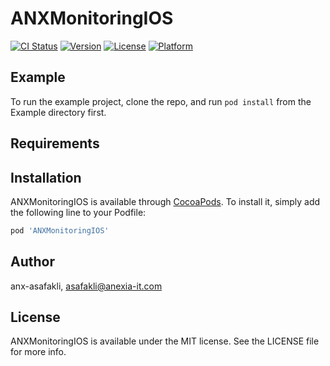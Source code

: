 # ANXMonitoringIOS

[![CI Status](https://img.shields.io/travis/anx-asafakli/ANXMonitoringIOS.svg?style=flat)](https://travis-ci.org/anx-asafakli/ANXMonitoringIOS)
[![Version](https://img.shields.io/cocoapods/v/ANXMonitoringIOS.svg?style=flat)](https://cocoapods.org/pods/ANXMonitoringIOS)
[![License](https://img.shields.io/cocoapods/l/ANXMonitoringIOS.svg?style=flat)](https://cocoapods.org/pods/ANXMonitoringIOS)
[![Platform](https://img.shields.io/cocoapods/p/ANXMonitoringIOS.svg?style=flat)](https://cocoapods.org/pods/ANXMonitoringIOS)

## Example

To run the example project, clone the repo, and run `pod install` from the Example directory first.

## Requirements

## Installation

ANXMonitoringIOS is available through [CocoaPods](https://cocoapods.org). To install
it, simply add the following line to your Podfile:

```ruby
pod 'ANXMonitoringIOS'
```

## Author

anx-asafakli, asafakli@anexia-it.com

## License

ANXMonitoringIOS is available under the MIT license. See the LICENSE file for more info.
